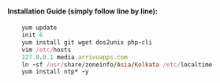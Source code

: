 #### Installation Guide (simply follow line by line):
```ruby
    yum update
    init 6
    yum install git wget dos2unix php-cli
    vim /etc/hosts 
    127.0.0.1 media.arrivuapps.com
    ln -sf /usr/share/zoneinfo/Asia/Kolkata /etc/localtime
    yum install ntp* -y
    
    
````